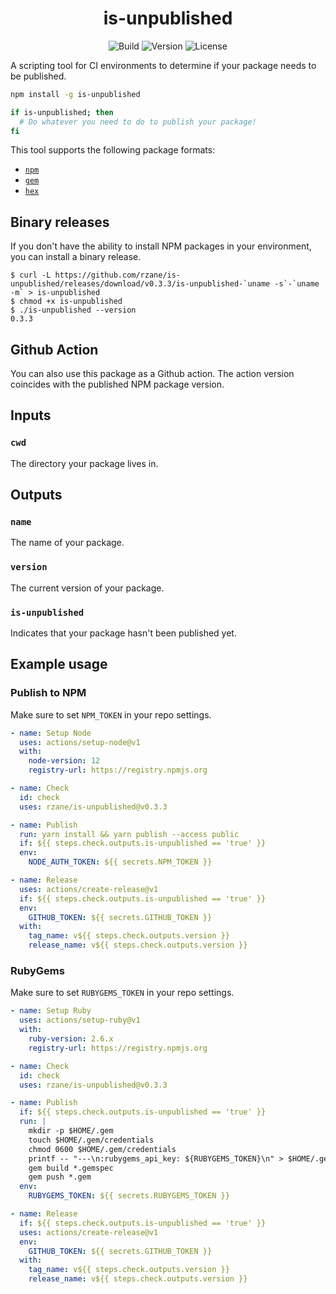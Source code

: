 <h1 align="center">is-unpublished</h1>

<div align="center">

![Build](https://github.com/rzane/is-unpublished/workflows/CI/badge.svg)
![Version](https://img.shields.io/npm/v/is-unpublished)
![License](https://img.shields.io/npm/l/is-unpublished)

</div>

A scripting tool for CI environments to determine if your package needs to be published.

```bash
npm install -g is-unpublished

if is-unpublished; then
  # Do whatever you need to do to publish your package!
fi
```

This tool supports the following package formats:

- [`npm`](https://npmjs.org)
- [`gem`](https://rubygems.org)
- [`hex`](https://hex.pm)

## Binary releases

If you don't have the ability to install NPM packages in your environment, you can install a binary release.

    $ curl -L https://github.com/rzane/is-unpublished/releases/download/v0.3.3/is-unpublished-`uname -s`-`uname -m` > is-unpublished
    $ chmod +x is-unpublished
    $ ./is-unpublished --version
    0.3.3

## Github Action

You can also use this package as a Github action. The action version coincides with the published NPM package version.

## Inputs

### `cwd`

The directory your package lives in.

## Outputs

### `name`

The name of your package.

### `version`

The current version of your package.

### `is-unpublished`

Indicates that your package hasn't been published yet.

## Example usage

### Publish to NPM

Make sure to set `NPM_TOKEN` in your repo settings.

```yaml
- name: Setup Node
  uses: actions/setup-node@v1
  with:
    node-version: 12
    registry-url: https://registry.npmjs.org

- name: Check
  id: check
  uses: rzane/is-unpublished@v0.3.3

- name: Publish
  run: yarn install && yarn publish --access public
  if: ${{ steps.check.outputs.is-unpublished == 'true' }}
  env:
    NODE_AUTH_TOKEN: ${{ secrets.NPM_TOKEN }}

- name: Release
  uses: actions/create-release@v1
  if: ${{ steps.check.outputs.is-unpublished == 'true' }}
  env:
    GITHUB_TOKEN: ${{ secrets.GITHUB_TOKEN }}
  with:
    tag_name: v${{ steps.check.outputs.version }}
    release_name: v${{ steps.check.outputs.version }}
```

### RubyGems

Make sure to set `RUBYGEMS_TOKEN` in your repo settings.

```yaml
- name: Setup Ruby
  uses: actions/setup-ruby@v1
  with:
    ruby-version: 2.6.x
    registry-url: https://registry.npmjs.org

- name: Check
  id: check
  uses: rzane/is-unpublished@v0.3.3

- name: Publish
  if: ${{ steps.check.outputs.is-unpublished == 'true' }}
  run: |
    mkdir -p $HOME/.gem
    touch $HOME/.gem/credentials
    chmod 0600 $HOME/.gem/credentials
    printf -- "---\n:rubygems_api_key: ${RUBYGEMS_TOKEN}\n" > $HOME/.gem/credentials
    gem build *.gemspec
    gem push *.gem
  env:
    RUBYGEMS_TOKEN: ${{ secrets.RUBYGEMS_TOKEN }}

- name: Release
  if: ${{ steps.check.outputs.is-unpublished == 'true' }}
  uses: actions/create-release@v1
  env:
    GITHUB_TOKEN: ${{ secrets.GITHUB_TOKEN }}
  with:
    tag_name: v${{ steps.check.outputs.version }}
    release_name: v${{ steps.check.outputs.version }}
```

